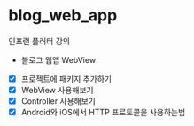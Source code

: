# blog_web_app

인프런 플러터 강의
 - 블로그 웹앱 WebView

 - [x] 프로젝트에 패키지 추가하기
 - [x] WebView 사용해보기
 - [x] Controller 사용해보기
 - [x] Android와 iOS에서 HTTP 프로토콜을 사용하는법